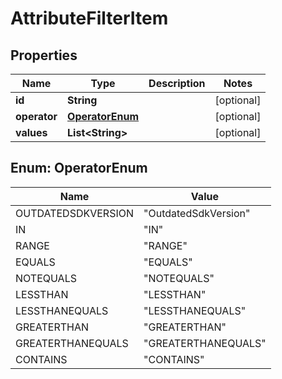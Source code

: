 
# AttributeFilterItem

## Properties
Name | Type | Description | Notes
------------ | ------------- | ------------- | -------------
**id** | **String** |  |  [optional]
**operator** | [**OperatorEnum**](#OperatorEnum) |  |  [optional]
**values** | **List&lt;String&gt;** |  |  [optional]


<a name="OperatorEnum"></a>
## Enum: OperatorEnum
Name | Value
---- | -----
OUTDATEDSDKVERSION | &quot;OutdatedSdkVersion&quot;
IN | &quot;IN&quot;
RANGE | &quot;RANGE&quot;
EQUALS | &quot;EQUALS&quot;
NOTEQUALS | &quot;NOTEQUALS&quot;
LESSTHAN | &quot;LESSTHAN&quot;
LESSTHANEQUALS | &quot;LESSTHANEQUALS&quot;
GREATERTHAN | &quot;GREATERTHAN&quot;
GREATERTHANEQUALS | &quot;GREATERTHANEQUALS&quot;
CONTAINS | &quot;CONTAINS&quot;



